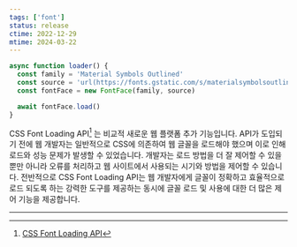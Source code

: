 ```yaml
---
tags: ['font']
status: release
ctime: 2022-12-29
mtime: 2024-03-22
---
```


```js
async function loader() {
  const family = 'Material Symbols Outlined'
  const source = 'url(https://fonts.gstatic.com/s/materialsymbolsoutlined/v75/kJEhBvYX7BgnkSrUwT8OhrdQw4oELdPIeeII9v6oFsLjBuVY.woff2)'
  const fontFace = new FontFace(family, source)

  await fontFace.load()
}
```

CSS Font Loading API[^243-1] 는 비교적 새로운 웹 플랫폼 추가 기능입니다. API가 도입되기 전에 웹 개발자는 일반적으로 CSS에 의존하여 웹 글꼴을 로드해야 했으며 이로 인해 로드와 성능 문제가 발생할 수 있었습니다.
개발자는 로드 방법을 더 잘 제어할 수 있을 뿐만 아니라 오류를 처리하고 웹 사이트에서 사용되는 시기와 방법을 제어할 수 있습니다.
전반적으로 CSS Font Loading API는 웹 개발자에게 글꼴이 정확하고 효율적으로 로드 되도록 하는 강력한 도구를 제공하는 동시에 글꼴 로드 및 사용에 대한 더 많은 제어 기능을 제공합니다.

---

[^243-1]: [CSS Font Loading API](https://developer.mozilla.org/en-US/docs/Web/API/CSS_Font_Loading_API)